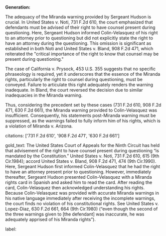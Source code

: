 **Generation:**

The adequacy of the Miranda warning provided by Sergeant Hudson is crucial. In United States v. Noti, 731 F.2d 610, the court emphasized that defendants must be advised of their right to have counsel present during questioning. Here, Sergeant Hudson informed Colin-Velasquez of his right to an attorney prior to questioning but did not explicitly state the right to have an attorney during the questioning. This omission is significant as established in both Noti and United States v. Bland, 908 F.2d 471, which reiterated the "critical importance of the right to know that counsel may be present during questioning."

The case of California v. Prysock, 453 U.S. 355 suggests that no specific phraseology is required, yet it underscores that the essence of the Miranda rights, particularly the right to counsel during questioning, must be conveyed. Failure to articulate this right adequately renders the warning inadequate. In Bland, the court reversed the decision due to similar inadequacies in the Miranda warning.

Thus, considering the precedent set by these cases (731 F.2d 610, 908 F.2d 471, 630 F.2d 661), the Miranda warning provided to Colin-Velasquez was insufficient. Consequently, his statements post-Miranda warning must be suppressed, as the warnings failed to fully inform him of his rights, which is a violation of Miranda v. Arizona.

citations: ['731 F.2d 610', '908 F.2d 471', '630 F.2d 661']

gold_text: The United States Court of Appeals for the Ninth Circuit has held that advisement of the right to have counsel present during questioning “is mandated by the Constitution.” United States v. Noti, 731 F.2d 610, 615 (9th Cir.1984); accord United States v. Bland, 908 F.2d 471, 474 (9th Cir.1990). Here, Sergeant Hudson first informed Colin-Velasquez that he had the right to have an attorney present prior to questioning. However, immediately thereafter, Sergeant Hudson presented Colin-Velasquez with a Miranda rights card in Spanish and asked him to read the card. After reading the card, Colin-Velasquez then acknowledged understanding his rights. Because Colin-Velasquez was provided with accurate Miranda warnings in his native language immediately after receiving the incomplete warnings, the court finds no violation of his constitutional rights. See United States v. Lopez-Diaz, 630 F.2d 661, 664 (9th Cir.1980) (“even though the second of the three warnings given to [the defendant] was inaccurate, he was adequately apprised of his Miranda rights”).

label: 